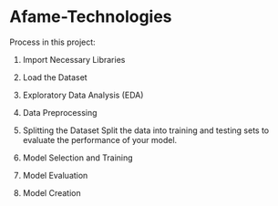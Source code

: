 # Afame-Technologies
Process in this project:
1. Import Necessary Libraries

2. Load the Dataset

3. Exploratory Data Analysis (EDA)

4. Data Preprocessing

5. Splitting the Dataset
 Split the data into training and testing sets to evaluate the performance of your model.

6. Model Selection and Training
   
7. Model Evaluation
   
8. Model Creation
